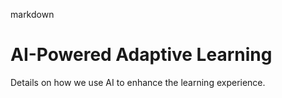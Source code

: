 markdown
# AI-Powered Adaptive Learning

Details on how we use AI to enhance the learning experience.
